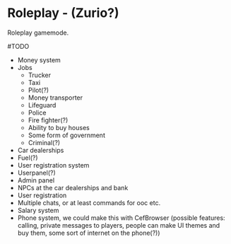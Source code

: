# Roleplay - (Zurio?)
Roleplay gamemode.

#TODO
* Money system
* Jobs
	* Trucker
	* Taxi
	* Pilot(?)
	* Money transporter
	* Lifeguard
	* Police
	* Fire fighter(?)
	* Ability to buy houses
	* Some form of government
	* Criminal(?)
* Car dealerships
* Fuel(?)
* User registration system
* Userpanel(?)
* Admin panel
* NPCs at the car dealerships and bank
* User registration
* Multiple chats, or at least commands for ooc etc.
* Salary system
* Phone system, we could make this with CefBrowser (possible features: calling, private messages to players, people can make UI themes and buy them, some sort of 	 internet on the phone(?))